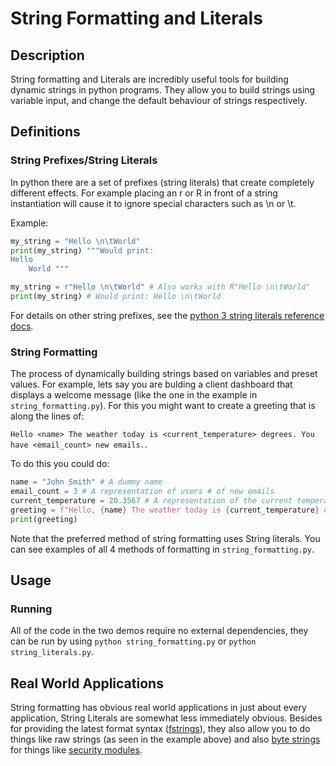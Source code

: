 # String Formatting and Literals

## Description
String formatting and Literals are incredibly useful tools for building dynamic strings in python programs. They allow you to build strings using variable input, and change the default behaviour of strings respectively.

## Definitions

### String Prefixes/String Literals
In python there are a set of prefixes (string literals) that create completely different effects. For example placing an r or R in front of a string instantiation will cause it to ignore special characters such as \n or \t. 

Example:
```python
my_string = "Hello \n\tWorld" 
print(my_string) """Would print:
Hello 
    World """

my_string = r"Hello \n\tWorld" # Also works with R"Hello \n\tWorld"
print(my_string) # Would print: Hello \n\tWorld
```

For details on other string prefixes, see the [python 3 string literals reference docs](https://docs.python.org/3/reference/lexical_analysis.html#literals).

### String Formatting
The process of dynamically building strings based on variables and preset values. For example, lets say you are bulding a client dashboard that displays a welcome message (like the one in the example in ```string_formatting.py```). For this you might want to create a greeting that is along the lines of: 

```Hello <name> The weather today is <current_temperature> degrees. You have <email_count> new emails.```.

To do this you could do:
```python
name = "John Smith" # A dummy name
email_count = 3 # A representation of users # of new emails
current_temperature = 20.3567 # A representation of the current temperature in celsius 
greeting = f"Hello, {name} The weather today is {current_temperature} degrees. You have {email_count} new emails."
print(greeting)
```

Note that the preferred method of string formatting uses String literals. You can see examples of all 4 methods of formatting in ```string_formatting.py```.

## Usage

### Running

All of the code in the two demos require no external dependencies, they can be run by using ```python string_formatting.py``` or ```python string_literals.py```. 

## Real World Applications
String formatting has obvious real world applications in just about every application, String Literals are somewhat less immediately obvious. Besides for providing the latest format syntax ([fstrings](https://docs.python.org/3/reference/lexical_analysis.html#formatted-string-literals)), they also allow you to do things like raw strings (as seen in the example above) and also [byte strings](https://www.python.org/dev/peps/pep-3112/) for things like [security modules](https://www.dlitz.net/software/pycrypto/api/current/Crypto.Cipher.AES-module.html).
